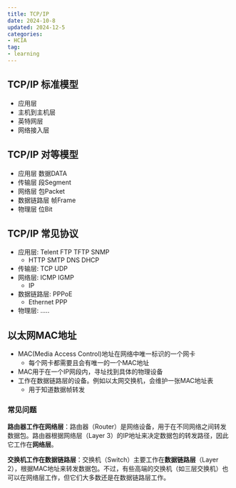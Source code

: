 ```yaml
---
title: TCP/IP
date: 2024-10-8
updated: 2024-12-5
categories: 
- HCIA
tag:
- learning
---
```


<!-- toc -->

## TCP/IP 标准模型
- 应用层
- 主机到主机层
- 英特网层
- 网络接入层



## TCP/IP 对等模型
- 应用层        数据DATA
- 传输层        段Segment
- 网络层        包Packet
- 数据链路层     帧Frame
- 物理层        位Bit

## TCP/IP 常见协议
- 应用层: Telent  FTP  TFTP  SNMP
    - HTTP  SMTP  DNS  DHCP
- 传输层: TCP  UDP
- 网络层: ICMP  IGMP
    - IP 
- 数据链路层: PPPoE
    - Ethernet  PPP   
- 物理层:  .....


## 以太网MAC地址
- MAC(Media Access Control)地址在网络中唯一标识的一个网卡
    - 每个网卡都需要且会有唯一的一个MAC地址
- MAC用于在一个IP网段内，寻址找到具体的物理设备
- 工作在数据链路层的设备。例如以太网交换机，会维护一张MAC地址表
    - 用于知道数据帧转发

### 常见问题

**路由器工作在网络层**：路由器（Router）是网络设备，用于在不同网络之间转发数据包。路由器根据网络层（Layer 3）的IP地址来决定数据包的转发路径，因此它工作在**网络层**。



**交换机工作在数据链路层**：交换机（Switch）主要工作在**数据链路层**（Layer 2），根据MAC地址来转发数据包。不过，有些高端的交换机（如三层交换机）也可以在网络层工作，但它们大多数还是在数据链路层工作。





